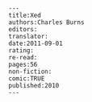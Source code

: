 
    ---
    title:Xed
    authors:Charles Burns
    editors:
    translator:
    date:2011-09-01
    rating:
    re-read:
    pages:56
    non-fiction:
    comic:TRUE
    published:2010
    ---

    